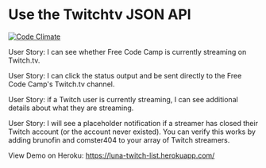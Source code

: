 # Use the Twitchtv JSON API

[![Code Climate](https://codeclimate.com/github/lliu05/TwitchListApp/badges/gpa.svg)](https://codeclimate.com/github/lliu05/TwitchListApp)

User Story: I can see whether Free Code Camp is currently streaming on Twitch.tv.

User Story: I can click the status output and be sent directly to the Free Code Camp's Twitch.tv channel.

User Story: if a Twitch user is currently streaming, I can see additional details about what they are streaming.

User Story: I will see a placeholder notification if a streamer has closed their Twitch account (or the account never existed). You can verify this works by adding brunofin and comster404 to your array of Twitch streamers.

View Demo on Heroku: https://luna-twitch-list.herokuapp.com/
